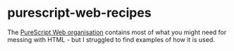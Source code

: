 # purescript-web-recipes
The [PureScript Web organisation](https://github.com/purescript-web) contains
most of what you might need for messing with HTML - but I struggled to find 
examples of how it is used. 

